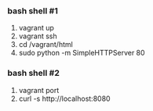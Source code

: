 
### bash shell #1
1. vagrant up
1. vagrant ssh
1. cd /vagrant/html
1. sudo python -m SimpleHTTPServer 80


### bash shell #2
1. vagrant port
1. curl -s http://localhost:8080


